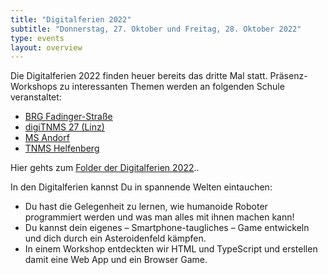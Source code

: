 ```yaml
---
title: "Digitalferien 2022"
subtitle: "Donnerstag, 27. Oktober und Freitag, 28. Oktober 2022"
type: events
layout: overview
---
```

Die Digitalferien 2022 finden heuer bereits das dritte Mal statt. Präsenz-Workshops zu interessanten Themen werden an folgenden Schule veranstaltet:

- [BRG Fadinger-Straße](https://www.fadi.at)
- [digiTNMS 27 (Linz)](https://digims27.at)
- [MS Andorf](http://www.msandorf.at)
- [TNMS Helfenberg](https://time-mittelschule.at)

Hier gehts zum  [Folder der Digitalferien 2022](img/2022-09-14_Digiferien_Folder_web.pdf)..

In den Digitalferien kannst Du in spannende Welten eintauchen:
- Du hast die Gelegenheit zu lernen, wie humanoide Roboter programmiert werden und was man alles mit ihnen machen kann!
- Du kannst dein eigenes – Smartphone-taugliches – Game entwickeln und dich durch ein Asteroidenfeld kämpfen.
- In einem Workshop entdeckten wir HTML und TypeScript und erstellen damit eine Web App und ein Browser Game.




